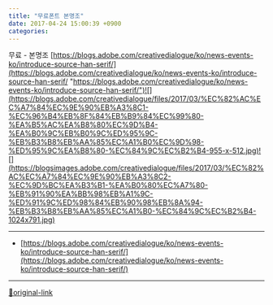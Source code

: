 ```yaml
---
title: "무료폰트 본명조"
date: 2017-04-24 15:00:39 +0900
categories: 
---
```

  

무료 - 본명조
[https://blogs.adobe.com/creativedialogue/ko/news-events-ko/introduce-source-han-serif/](https://blogs.adobe.com/creativedialogue/ko/news-events-ko/introduce-source-han-serif/ "https://blogs.adobe.com/creativedialogue/ko/news-events-ko/introduce-source-han-serif/")![](https://blogs.adobe.com/creativedialogue/files/2017/03/%EC%82%AC%EC%A7%84%EC%9E%90%EB%A3%8C1-%EC%96%B4%EB%8F%84%EB%B9%84%EC%99%80-%EA%B5%AC%EA%B8%80%EC%9D%B4-%EA%B0%9C%EB%B0%9C%ED%95%9C-%EB%B3%B8%EB%AA%85%EC%A1%B0%EC%9D%98-%ED%95%9C%EA%B8%80-%EC%84%9C%EC%B2%B4-955-x-512.jpg)![](https://blogsimages.adobe.com/creativedialogue/files/2017/03/%EC%82%AC%EC%A7%84%EC%9E%90%EB%A3%8C2-%EC%9D%BC%EA%B3%B1-%EA%B0%80%EC%A7%80-%EB%91%90%EA%BB%98%EB%A1%9C-%ED%91%9C%ED%98%84%EB%90%98%EB%8A%94-%EB%B3%B8%EB%AA%85%EC%A1%B0-%EC%84%9C%EC%B2%B4-1024x791.jpg)  
  
  






***
+ [https://blogs.adobe.com/creativedialogue/ko/news-events-ko/introduce-source-han-serif/](https://blogs.adobe.com/creativedialogue/ko/news-events-ko/introduce-source-han-serif/)


***
[🔗original-link](http://www.mins01.com/mh/tech/read/1072)
